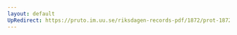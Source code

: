 ```yaml
---
layout: default
UpRedirect: https://pruto.im.uu.se/riksdagen-records-pdf/1872/prot-1872--ak--228/prot-1872--ak--228_050.pdf
---
```

